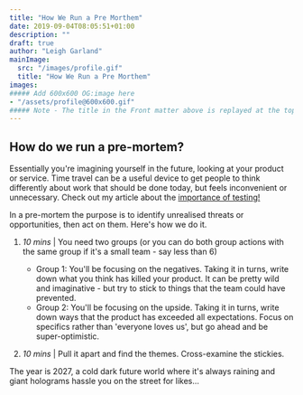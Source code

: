 ```yaml
---
title: "How We Run a Pre Morthem"
date: 2019-09-04T08:05:51+01:00
description: ""
draft: true
author: "Leigh Garland"
mainImage:
  src: "/images/profile.gif"
  title: "How We Run a Pre Morthem"
images:
##### Add 600x600 OG:image here
- "/assets/profile@600x600.gif"
##### Note - The title in the Front matter above is replayed at the top of the rendered article
---
```




## How do we run a pre-mortem?

Essentially you're imagining yourself in the future, looking at your product or service. Time travel can be a useful device to get people to think differently about work that should be done today, but feels inconvenient or unnecessary. Check out my article about the [importance of testing!](/articles/testing-times)

In a pre-mortem the purpose is to identify unrealised threats or opportunities, then act on them. Here's how we do it.

1. _10 mins_ | You need two groups (or you can do both group actions with the same group if it's a small team - say less than 6)

	* Group 1:  You'll be focusing on the negatives. Taking it in turns, write down what you think has killed your product. It can be pretty wild and imaginative - but try to stick to things that the team could have prevented.
	* Group 2: You'll be focusing on the upside. Taking it in turns, write down ways that the product has exceeded all expectations. Focus on specifics rather than 'everyone loves us', but go ahead and be super-optimistic.

1. _10 mins_ | Pull it apart and find the themes. Cross-examine the stickies.



The year is 2027, a cold dark future world where it's always raining and giant holograms hassle you on the street for likes...